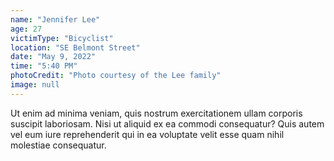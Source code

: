 ```yaml
---
name: "Jennifer Lee"
age: 27
victimType: "Bicyclist"
location: "SE Belmont Street"
date: "May 9, 2022"
time: "5:40 PM"
photoCredit: "Photo courtesy of the Lee family"
image: null
---
```


Ut enim ad minima veniam, quis nostrum exercitationem ullam corporis suscipit laboriosam. Nisi ut aliquid ex ea commodi consequatur? Quis autem vel eum iure reprehenderit qui in ea voluptate velit esse quam nihil molestiae consequatur. 